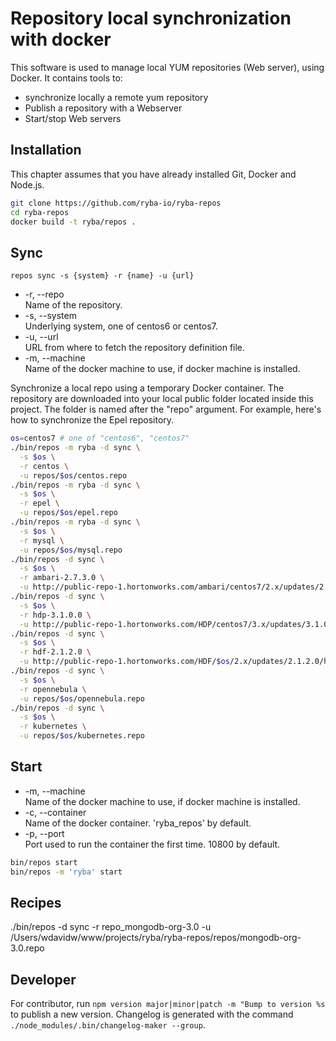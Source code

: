 
# Repository local synchronization with docker

This software is used to manage local YUM repositories (Web server), using
Docker. It contains tools to:   

*   synchronize locally a remote yum repository
*   Publish a repository with a Webserver
*   Start/stop Web servers

## Installation

This chapter assumes that you have already installed Git, Docker and Node.js.

```bash
git clone https://github.com/ryba-io/ryba-repos
cd ryba-repos
docker build -t ryba/repos .
```

## Sync

`repos sync -s {system} -r {name} -u {url}`

*   -r, --repo   
    Name of the repository.   
*   -s, --system   
    Underlying system, one of centos6 or centos7.   
*   -u, --url   
    URL from where to fetch the repository definition file.   
*   -m, --machine   
    Name of the docker machine to use, if docker machine is installed.

Synchronize a local repo using a temporary Docker container. The repository are
downloaded into your local public folder located inside this project. The
folder is named after the "repo" argument. For example, here's how to
synchronize the Epel repository.

```bash
os=centos7 # one of "centos6", "centos7"
./bin/repos -m ryba -d sync \
  -s $os \
  -r centos \
  -u repos/$os/centos.repo
./bin/repos -m ryba -d sync \
  -s $os \
  -r epel \
  -u repos/$os/epel.repo
./bin/repos -m ryba -d sync \
  -s $os \
  -r mysql \
  -u repos/$os/mysql.repo
./bin/repos -d sync \
  -s $os \
  -r ambari-2.7.3.0 \
  -u http://public-repo-1.hortonworks.com/ambari/centos7/2.x/updates/2.7.3.0/ambari.repo
./bin/repos -d sync \
  -s $os \
  -r hdp-3.1.0.0 \
  -u http://public-repo-1.hortonworks.com/HDP/centos7/3.x/updates/3.1.0.0/hdp.repo
./bin/repos -d sync \
  -s $os \
  -r hdf-2.1.2.0 \
  -u http://public-repo-1.hortonworks.com/HDF/$os/2.x/updates/2.1.2.0/hdf.repo
./bin/repos -d sync \
  -s $os \
  -r opennebula \
  -u repos/$os/opennebula.repo
./bin/repos -d sync \
  -s $os \
  -r kubernetes \
  -u repos/$os/kubernetes.repo
```

## Start

*   -m, --machine   
    Name of the docker machine to use, if docker machine is installed.
*   -c, --container   
    Name of the docker container. 'ryba_repos' by default.
*   -p, --port   
    Port used to run the container the first time. 10800 by default.

```bash
bin/repos start
bin/repos -m 'ryba' start
```

## Recipes

./bin/repos -d sync -r repo_mongodb-org-3.0 -u /Users/wdavidw/www/projects/ryba/ryba-repos/repos/mongodb-org-3.0.repo

## Developer

For contributor, run `npm version major|minor|patch -m "Bump to version %s` to publish a new version. Changelog is generated with the command `./node_modules/.bin/changelog-maker --group`.
